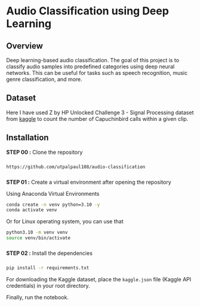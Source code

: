 # Audio Classification using Deep Learning

## Overview

Deep learning-based audio classification. The goal of this project is to classify audio samples into predefined categories using deep neural networks. This can be useful for tasks such as speech recognition, music genre classification, and more.

## Dataset

Here I have used Z by HP Unlocked Challenge 3 - Signal Processing dataset from [kaggle](https://www.kaggle.com/datasets/kenjee/z-by-hp-unlocked-challenge-3-signal-processing) to count the number of Capuchinbird calls within a given clip.


## Installation

<div style="padding-bottom:10px"><b>STEP 00 :</b> Clone the repository</div>

```bash
https://github.com/utpalpaul108/audio-classification
```
<div style="padding-top:10px"><b>STEP 01 :</b> Create a virtual environment after opening the repository</div>

Using Anaconda Virtual Environments

```bash
conda create -n venv python=3.10 -y
conda activate venv
```
Or for Linux operating system, you can use that

```bash
python3.10 -m venv venv
source venv/bin/activate
```

<div style="padding-top:10px; padding-bottom:10px"><b>STEP 02 :</b> Install the dependencies</div>

```bash
pip install -r requirements.txt
```
For downloading the Kaggle dataset, place the `kaggle.json` file (Kaggle API credentials) in your root directory.

Finally, run the notebook.